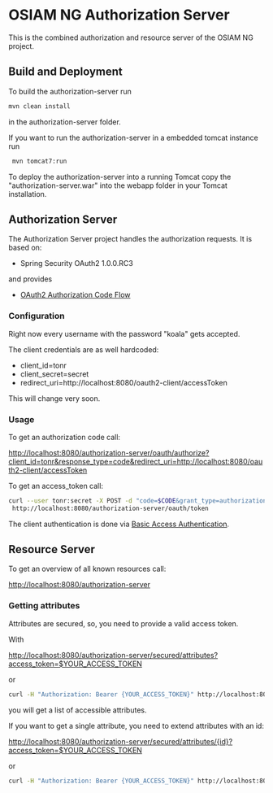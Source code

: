 # OSIAM NG Authorization Server

This is the combined authorization and resource server of the OSIAM NG project.


## Build and Deployment

To build the authorization-server run
```sh
mvn clean install
```

in the authorization-server folder.

If you want to run the authorization-server in a embedded tomcat instance run
```sh
 mvn tomcat7:run
```

To deploy the authorization-server into a running Tomcat copy the "authorization-server.war" into the webapp folder in your Tomcat installation.


## Authorization Server

The Authorization Server project handles the authorization requests. It is based on:

* Spring Security OAuth2 1.0.0.RC3

and provides

* [OAuth2 Authorization Code Flow](http://tools.ietf.org/html/rfc6749#section-4.1)


### Configuration

Right now every username with the password "koala" gets accepted.

The client credentials are as well hardcoded:
 * client_id=tonr
 * client_secret=secret
 * redirect_uri=http://localhost:8080/oauth2-client/accessToken

This will change very soon.


### Usage

To get an authorization code call:

<http://localhost:8080/authorization-server/oauth/authorize?client_id=tonr&response_type=code&redirect_uri=http://localhost:8080/oauth2-client/accessToken>

To get an access_token call:

```sh
curl --user tonr:secret -X POST -d "code=$CODE&grant_type=authorization_code&redirect_uri=http://localhost:8080/oauth2-client/accessToken" \
 http://localhost:8080/authorization-server/oauth/token
```

The client authentication is done via [Basic Access Authentication](http://tools.ietf.org/html/rfc2617).


## Resource Server

To get an overview of all known resources call:

<http://localhost:8080/authorization-server>


### Getting attributes

Attributes are secured, so, you need to provide a valid access token.

With 

<http://localhost:8080/authorization-server/secured/attributes?access_token=$YOUR_ACCESS_TOKEN>

or 

```sh
curl -H "Authorization: Bearer {YOUR_ACCESS_TOKEN}" http://localhost:8080/authorization-server/secured/attributes
```

you will get a list of accessible attributes.

If you want to get a single attribute, you need to extend attributes with an id:

<http://localhost:8080/authorization-server/secured/attributes/{id}?access_token=$YOUR_ACCESS_TOKEN>

or 

```sh
curl -H "Authorization: Bearer {YOUR_ACCESS_TOKEN}" http://localhost:8080/authorization-server/secured/attributes/{id}
```
